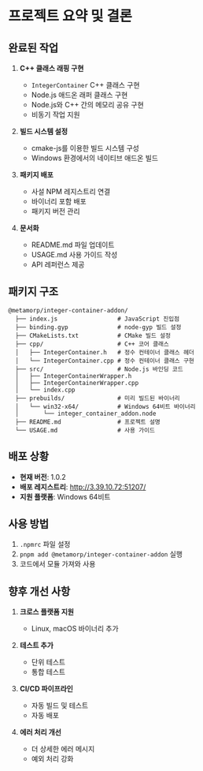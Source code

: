 # 프로젝트 요약 및 결론

## 완료된 작업

1. **C++ 클래스 래핑 구현**

   - `IntegerContainer` C++ 클래스 구현
   - Node.js 애드온 래퍼 클래스 구현
   - Node.js와 C++ 간의 메모리 공유 구현
   - 비동기 작업 지원

2. **빌드 시스템 설정**

   - cmake-js를 이용한 빌드 시스템 구성
   - Windows 환경에서의 네이티브 애드온 빌드

3. **패키지 배포**

   - 사설 NPM 레지스트리 연결
   - 바이너리 포함 배포
   - 패키지 버전 관리

4. **문서화**
   - README.md 파일 업데이트
   - USAGE.md 사용 가이드 작성
   - API 레퍼런스 제공

## 패키지 구조

```
@metamorp/integer-container-addon/
  ├── index.js                 # JavaScript 진입점
  ├── binding.gyp              # node-gyp 빌드 설정
  ├── CMakeLists.txt           # CMake 빌드 설정
  ├── cpp/                     # C++ 코어 클래스
  │   ├── IntegerContainer.h   # 정수 컨테이너 클래스 헤더
  │   └── IntegerContainer.cpp # 정수 컨테이너 클래스 구현
  ├── src/                     # Node.js 바인딩 코드
  │   ├── IntegerContainerWrapper.h
  │   ├── IntegerContainerWrapper.cpp
  │   └── index.cpp
  ├── prebuilds/               # 미리 빌드된 바이너리
  │   └── win32-x64/           # Windows 64비트 바이너리
  │       └── integer_container_addon.node
  ├── README.md                # 프로젝트 설명
  └── USAGE.md                 # 사용 가이드
```

## 배포 상황

- **현재 버전**: 1.0.2
- **배포 레지스트리**: http://3.39.10.72:51207/
- **지원 플랫폼**: Windows 64비트

## 사용 방법

1. `.npmrc` 파일 설정
2. `pnpm add @metamorp/integer-container-addon` 실행
3. 코드에서 모듈 가져와 사용

## 향후 개선 사항

1. **크로스 플랫폼 지원**

   - Linux, macOS 바이너리 추가

2. **테스트 추가**

   - 단위 테스트
   - 통합 테스트

3. **CI/CD 파이프라인**

   - 자동 빌드 및 테스트
   - 자동 배포

4. **에러 처리 개선**
   - 더 상세한 에러 메시지
   - 예외 처리 강화
